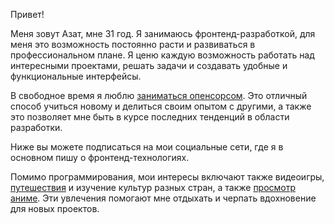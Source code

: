 Привет!

Меня зовут Азат, мне 31 год. Я занимаюсь фронтенд-разработкой, для меня это возможность постоянно расти и развиваться в профессиональном плане. Я ценю каждую возможность работать над интересными проектами, решать задачи и создавать удобные и функциональные интерфейсы.

В свободное время я люблю [заниматься опенсорсом](./projects). Это отличный способ учиться новому и делиться своим опытом с другими, а также это позволяет мне быть в курсе последних тенденций в области разработки.

Ниже вы можете подписаться на мои социальные сети, где я в основном пишу о фронтенд-технологиях.

Помимо программирования, мои интересы включают также видеоигры, [путешествия](./travel-map) и изучение культур разных стран, а также [просмотр аниме](./anime). Эти увлечения помогают мне отдыхать и черпать вдохновение для новых проектов.
